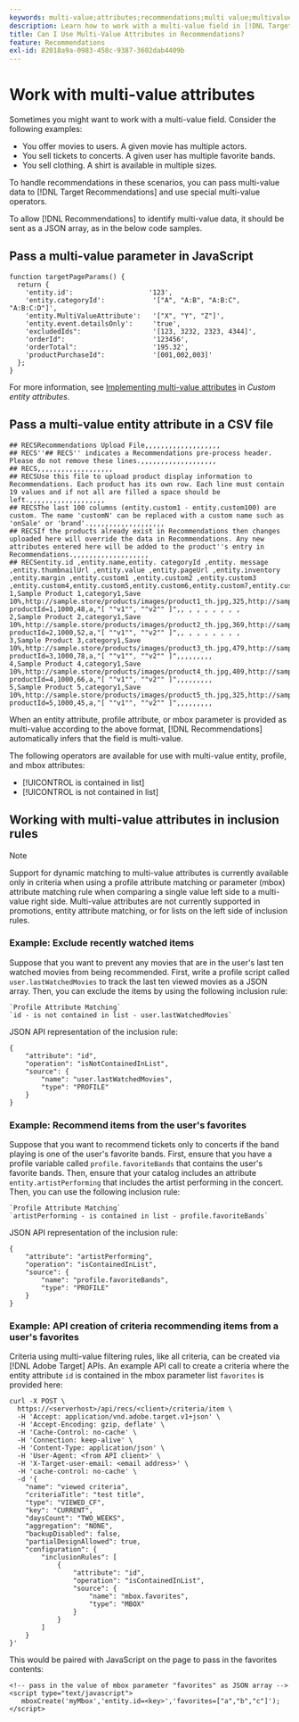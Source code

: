 ```yaml
---
keywords: multi-value;attributes;recommendations;multi value;multivalue;multi-value
description: Learn how to work with a multi-value field in [!DNL Target Recommendations] using special multi-value operators.
title: Can I Use Multi-Value Attributes in Recommendations?
feature: Recommendations
exl-id: 82018a9a-0983-458c-9387-3602dab4409b
---
```

# Work with multi-value attributes

Sometimes you might want to work with a multi-value field. Consider the following examples:

* You offer movies to users. A given movie has multiple actors.
* You sell tickets to concerts. A given user has multiple favorite bands.
* You sell clothing. A shirt is available in multiple sizes.

To handle recommendations in these scenarios, you can pass multi-value data to [!DNL Target Recommendations] and use special multi-value operators.

To allow [!DNL Recommendations] to identify multi-value data, it should be sent as a JSON array, as in the below code samples.

## Pass a multi-value parameter in JavaScript

```
function targetPageParams() { 
  return { 
    'entity.id':                   '123', 
    'entity.categoryId':            '["A", "A:B", "A:B:C", "A:B:C:D"]',        
    'entity.MultiValueAttribute':   '["X", "Y", "Z"]', 
    'entity.event.detailsOnly':     'true', 
    'excludedIds":                  '[123, 3232, 2323, 4344]', 
    'orderId":                      '123456', 
    'orderTotal":                   '195.32', 
    'productPurchaseId":            '[001,002,003]' 
  }; 
}
```

For more information, see [Implementing multi-value attributes](/help/main/c-recommendations/c-products/custom-entity-attributes.md#section_80FEFE49E8AF415D99B739AA3CBA2A14) in *Custom entity attributes*.

## Pass a multi-value entity attribute in a CSV file

```
## RECSRecommendations Upload File,,,,,,,,,,,,,,,,,,,
## RECS''## RECS'' indicates a Recommendations pre-process header. Please do not remove these lines.,,,,,,,,,,,,,,,,,,,
## RECS,,,,,,,,,,,,,,,,,,,
## RECSUse this file to upload product display information to Recommendations. Each product has its own row. Each line must contain 19 values and if not all are filled a space should be left.,,,,,,,,,,,,,,,,,,,
## RECSThe last 100 columns (entity.custom1 - entity.custom100) are custom. The name 'customN' can be replaced with a custom name such as 'onSale' or 'brand'.,,,,,,,,,,,,,,,,,,,
## RECSIf the products already exist in Recommendations then changes uploaded here will override the data in Recommendations. Any new attributes entered here will be added to the product''s entry in Recommendations.,,,,,,,,,,,,,,,,,,,
## RECSentity.id ,entity.name,entity. categoryId ,entity. message ,entity.thumbnailUrl ,entity.value ,entity.pageUrl ,entity.inventory ,entity.margin ,entity.custom1 ,entity.custom2 ,entity.custom3 ,entity.custom4,entity.custom5,entity.custom6,entity.custom7,entity.custom8,entity.custom9,entity.custom10,
1,Sample Product 1,category1,Save 10%,http://sample.store/products/images/product1_th.jpg,325,http://sample.store/products/product_detail.jsp?productId=1,1000,48,a,"[ ""v1"", ""v2"" ]",, , , , , , , ,
2,Sample Product 2,category1,Save 10%,http://sample.store/products/images/product2_th.jpg,369,http://sample.store/products/product_detail.jsp?productId=2,1000,52,a,"[ ""v1"", ""v2"" ]",, , , , , , , ,
3,Sample Product 3,category1,Save 10%,http://sample.store/products/images/product3_th.jpg,479,http://sample.store/products/product_detail.jsp?productId=3,1000,78,a,"[ ""v1"", ""v2"" ]",,,,,,,,,
4,Sample Product 4,category1,Save 10%,http://sample.store/products/images/product4_th.jpg,409,http://sample.store/products/product_detail.jsp?productId=4,1000,66,a,"[ ""v1"", ""v2"" ]",,,,,,,,,
5,Sample Product 5,category1,Save 10%,http://sample.store/products/images/product5_th.jpg,325,http://sample.store/products/product_detail.jsp?productId=5,1000,45,a,"[ ""v1"", ""v2"" ]",,,,,,,,, 
```

When an entity attribute, profile attribute, or mbox parameter is provided as multi-value according to the above format, [!DNL Recommendations] automatically infers that the field is multi-value.

The following operators are available for use with multi-value entity, profile, and mbox attributes:

* [!UICONTROL is contained in list]
* [!UICONTROL is not contained in list]

## Working with multi-value attributes in inclusion rules

>[!NOTE]
>
>Support for dynamic matching to multi-value attributes is currently available only in criteria when using a profile attribute matching or parameter (mbox) attribute matching rule when comparing a single value left side to a multi-value right side. Multi-value attributes are not currently supported in promotions, entity attribute matching, or for lists on the left side of inclusion rules.

### Example: Exclude recently watched items

Suppose that you want to prevent any movies that are in the user's last ten watched movies from being recommended. First, write a profile script called `user.lastWatchedMovies` to track the last ten viewed movies as a JSON array. Then, you can exclude the items by using the following inclusion rule:

```
`Profile Attribute Matching`
`id - is not contained in list - user.lastWatchedMovies`
```

JSON API representation of the inclusion rule:

```
{
    "attribute": "id",
    "operation": "isNotContainedInList",
    "source": {
        "name": "user.lastWatchedMovies",
        "type": "PROFILE"
    }
} 
```

### Example: Recommend items from the user's favorites

Suppose that you want to recommend tickets only to concerts if the band playing is one of the user's favorite bands. First, ensure that you have a profile variable called `profile.favoriteBands` that contains the user's favorite bands. Then, ensure that your catalog includes an attribute `entity.artistPerforming` that includes the artist performing in the concert. Then, you can use the following inclusion rule:

```
`Profile Attribute Matching`
`artistPerforming - is contained in list - profile.favoriteBands`
```

JSON API representation of the inclusion rule:

```
{
    "attribute": "artistPerforming",
    "operation": "isContainedInList",
    "source": {
        "name": "profile.favoriteBands",
        "type": "PROFILE"
    }
}
```

### Example: API creation of criteria recommending items from a user's favorites

Criteria using multi-value filtering rules, like all criteria, can be created via [!DNL Adobe Target] APIs. An example API call to create a criteria where the entity attribute `id` is contained in the mbox parameter list `favorites` is provided here:

```
curl -X POST \
  https://<serverhost>/api/recs/<client>/criteria/item \
  -H 'Accept: application/vnd.adobe.target.v1+json' \
  -H 'Accept-Encoding: gzip, deflate' \
  -H 'Cache-Control: no-cache' \
  -H 'Connection: keep-alive' \
  -H 'Content-Type: application/json' \
  -H 'User-Agent: <from API client>' \
  -H 'X-Target-user-email: <email address>' \
  -H 'cache-control: no-cache' \
  -d '{
    "name": "viewed criteria",
    "criteriaTitle": "test title",
    "type": "VIEWED_CF",
    "key": "CURRENT",
    "daysCount": "TWO_WEEKS",
    "aggregation": "NONE",
    "backupDisabled": false,
    "partialDesignAllowed": true,
    "configuration": {
        "inclusionRules": [
            {
                "attribute": "id",
                "operation": "isContainedInList",
                "source": {
                    "name": "mbox.favorites",
                    "type": "MBOX"
                }
            }
        ]
    }
}'
```

This would be paired with JavaScript on the page to pass in the favorites contents:

```
<!-- pass in the value of mbox parameter "favorites" as JSON array -->
<script type="text/javascript">
   mboxCreate('myMbox','entity.id=<key>','favorites=["a","b","c"]');
</script>
```

